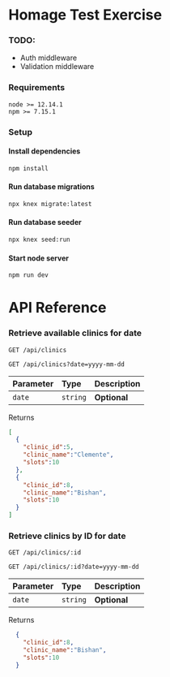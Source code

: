 # Homage Test Exercise

### TODO:

- Auth middleware
- Validation middleware

### Requirements

```
node >= 12.14.1
npm >= 7.15.1
```

### Setup

#### Install dependencies

```bash
npm install
```

#### Run database migrations

```bash
npx knex migrate:latest
```

#### Run database seeder

```bash
npx knex seed:run
```

#### Start node server

```bash
npm run dev
```

# API Reference

### Retrieve available clinics for date

```http
GET /api/clinics
```

```http
GET /api/clinics?date=yyyy-mm-dd
```

| Parameter         | Type             | Description                       |
| :--------         | :-------         | :-------------------------------- |
| `date`            | `string`         | **Optional**                      |

Returns


```json
[
  {
    "clinic_id":5,
    "clinic_name":"Clemente",
    "slots":10
  },
  {
    "clinic_id":8,
    "clinic_name":"Bishan",
    "slots":10
  }
]
```

### Retrieve clinics by ID for date

```http
GET /api/clinics/:id
```

```http
GET /api/clinics/:id?date=yyyy-mm-dd
```

| Parameter         | Type             | Description                       |
| :--------         | :-------         | :-------------------------------- |
| `date`            | `string`         | **Optional**                      |

Returns


```json
  {
    "clinic_id":8,
    "clinic_name":"Bishan",
    "slots":10
  }
```
